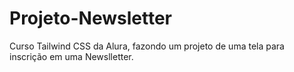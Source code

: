 # Projeto-Newsletter
 Curso Tailwind CSS da Alura, fazondo um projeto de uma tela para inscrição em uma Newslletter.
